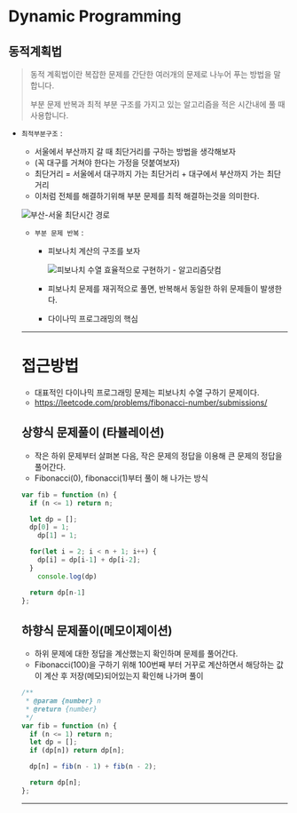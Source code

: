 # Dynamic Programming

## 동적계획법

> 동적 계획법이란 복잡한 문제를 간단한 여러개의 문제로 나누어 푸는 방법을 말합니다.
>
> 부분 문제 반복과 최적 부분 구조를 가지고 있는 알고리즘을 적은 시간내에 풀 때 사용합니다.

* `최적부분구조` : 

  * 서울에서 부산까지 갈 때 최단거리를 구하는 방법을 생각해보자
  * (꼭 대구를 거쳐야 한다는 가정을 덧붙여보자)
  * 최단거리 = 서울에서 대구까지 가는 최단거리 + 대구에서 부산까지 가는 최단거리
  * 이처럼 전체를 해결하기위해 부분 문제를 최적 해결하는것을 의미한다.

  ![부산-서울 최단시간 경로](https://t1.daumcdn.net/cfile/tistory/99CC50445FB6684314)

  

  - `부분 문제 반복` :

    - 피보나치 계산의 구조를 보자

      ![피보나치 수열 효율적으로 구현하기 - 알고리즘닷컴](http://xn--299as6vb5i1je.com/files/2017/01/10/4c1d002d497853ab029d641536db54df)

    - 피보나치 문제를 재귀적으로 풀면, 반복해서 동일한 하위 문제들이 발생한다.
    - 다이나믹 프로그래밍의 핵심

  ---

  # 접근방법

  - 대표적인 다이나믹 프로그래밍 문제는 피보나치 수열 구하기 문제이다.
  - https://leetcode.com/problems/fibonacci-number/submissions/

  ## 상향식 문제풀이 (타뷸레이션)

  - 작은 하위 문제부터 살펴본 다음, 작은 문제의 정답을 이용해 큰 문제의 정답을 풀어간다.
  - Fibonacci(0), fibonacci(1)부터 풀이 해 나가는 방식

  ```javascript
  var fib = function (n) {
  	if (n <= 1) return n;
  
    let dp = [];
    dp[0] = 1;
      dp[1] = 1;
  
    for(let i = 2; i < n + 1; i++) {
      dp[i] = dp[i-1] + dp[i-2];
    }
      console.log(dp)
  
    return dp[n-1]
  };
  
  
  ```

  

  ## 하향식 문제풀이(메모이제이션)

  - 하위 문제에 대한 정답을 계산했는지 확인하며 문제를 풀어간다.
  - Fibonacci(100)을 구하기 위해 100번째 부터 거꾸로 계산하면서 해당하는 값이 계산 후 저장(메모)되어있는지 확인해 나가며 풀이

  ```javascript
  /**
   * @param {number} n
   * @return {number}
   */
  var fib = function (n) {
  	if (n <= 1) return n;
  	let dp = [];
  	if (dp[n]) return dp[n];
  
  	dp[n] = fib(n - 1) + fib(n - 2);
  
  	return dp[n];
  };
  ```

  ---

  

  

  

